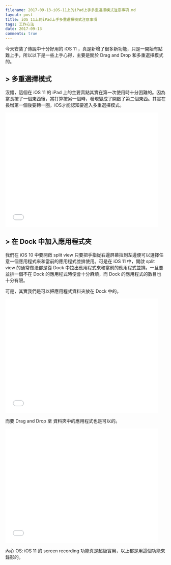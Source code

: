 ```yaml
---
filename: 2017-09-13-iOS-11上的iPad上手多重選擇模式注意事項.md
layout: post
title: iOS 11上的iPad上手多重選擇模式注意事項
tags: 工作心法
date: 2017-09-13
comments: true
---
```


今天安裝了傳說中十分好用的 iOS 11 ，真是新增了很多新功能，只是一開始有點難上手，所以以下是一些上手心得，主要是關於 Drag and Drop 和多重選擇模式的。

## > 多重選擇模式

沒錯，這個在 iOS 11 的 iPad 上的主要賣點其實在第一次使用時十分困難的。因為當長按了一個東西後，當打算按另一個時，發現變成了開啟了第二個東西。其實在長增第一個後要轉一圈，iOS才能認知要進入多重選擇模式。

<iframe width="480" height="360" src="{{ side.baseurl }}/images/20170913-1.MOV" volume="0" frameborder="0"> </iframe>

## > 在 Dock 中加入應用程式夾

我們在 iOS 10 中要開啟 split view 只要把手指從右邊屏幕拉到左邊便可以選擇任意一個應用程式來和當前的應用程式並排使用。可是在 iOS 11 中，開啟 split view 的通常做法都是從 Dock 中拉出應用程式來和當前的應用程式並排。一旦要並排一個不在 Dock 的應用程式時便會十分麻煩，而 Dock 的應用程式的數目也十分有限。

可是，其實我們是可以把應用程式資料夾放在 Dock 中的。

<iframe width="480" height="360" src="{{ side.baseurl }}/images/20170913-2.MOV" volume="0" frameborder="0"> </iframe>

而要 Drag and Drop 至 資料夾中的應用程式也是可以的。

<iframe width="480" height="360" src="{{ side.baseurl }}/images/20170913-3.MOV" volume="0" frameborder="0"> </iframe>

內心 OS: iOS 11 的 screen recording 功能真是超級實用，以上都是用這個功能來錄影的。